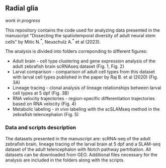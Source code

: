 ## Radial glia

*work in progress*

This repository contains the code used for analyzing data presented in the manuscript "Dissecting the spatiotemporal diversity of adult neural stem cells" by Mitic N.<sup>\*</sup>, Neuschulz A.<sup>\*</sup> et al (2023).

The analysis is divided into folders correponding to different figures:  
* Adult brain - cell type clustering and gene expression analysis of the adult zebrafish brain scRNAseq dataset (Fig. 1, Fig. 2)  
* Larval comparison - comparison of adult cell types from this dataset with larval cell types published in the paper by Raj B. et al (2020) (Fig. 3A)
* Lineage tracing - clonal analysis of lineage relationships between larval cell types at 5 dpf (Fig. 3B)  
* RNA velocity trajectories - region-specific differentiation trajectories based on RNA velocity (Fig. 4)  
* Metabolic labeling - *in vivo* labeling with the scSLAMseq method in the zebrafish telencephalon (Fig. 5)  

### Data and scripts description  

The datasets presented in the manuscript are: scRNA-seq of the adult zebrafish brain, lineage tracing of the larval brain at 5 dpf and a SLAM-seq dataset of the adult telencephalon with Notch pathway pertrbation. All datasets can be downloaded from GEO. Additional files necessary for the analysis are included in the folders along with the scripts.  

